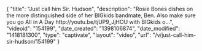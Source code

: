 {
    "title": "Just call him Sir. Hudson",
    "description": "Rosie Bones dishes on the more distinguished side of her BIGkids bandmate, Ben. Also make sure you go All in A Day http:\/\/youtu.be\/tjUP9_JjHOU with BIGkids o...",
    "videoid": "154199",
    "date_created": "1398106874",
    "date_modified": "1418181300",
    "type": "captivate",
    "layout": "video",
    "url": "\/v\/just-call-him-sir-hudson\/154199"
}